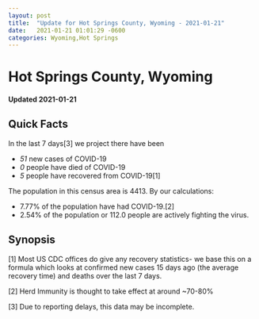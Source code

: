 ```yaml
---
layout: post
title:  "Update for Hot Springs County, Wyoming - 2021-01-21"
date:   2021-01-21 01:01:29 -0600
categories: Wyoming,Hot Springs
---
```


# Hot Springs County, Wyoming
#### Updated 2021-01-21

## Quick Facts

In the last 7 days[3] we project there have been
- *51* new cases of COVID-19
- *0* people have died of COVID-19
- *5* people have recovered from COVID-19[1]

The population in this census area is 4413. By our calculations:
- 7.77% of the population have had COVID-19.[2]
- 2.54% of the population or 112.0 people are actively fighting the virus.

## Synopsis




[1] Most US CDC offices do give any recovery statistics- we base this on a formula which looks at confirmed new cases
15 days ago (the average recovery time) and deaths over the last 7 days.

[2] Herd Immunity is thought to take effect at around ~70-80%

[3] Due to reporting delays, this data may be incomplete.
 
    